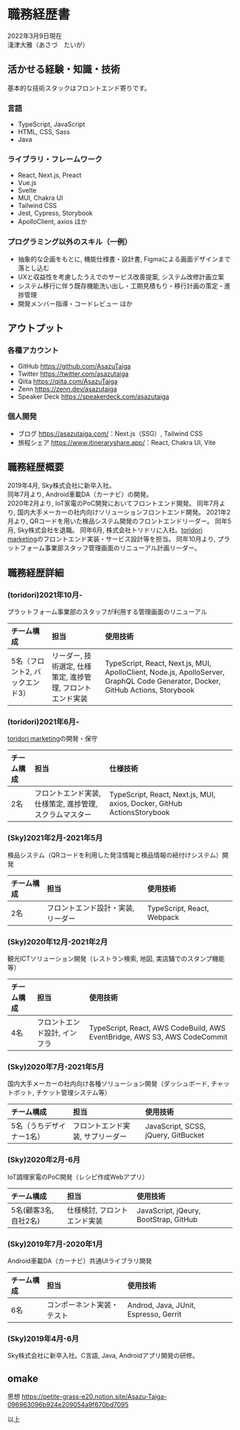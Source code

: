 # 職務経歴書

2022年3月9日現在  
淺津大雅（あさづ　たいが）

## 活かせる経験・知識・技術

基本的な技術スタックはフロントエンド寄りです。

### 言語

-   TypeScript, JavaScript
-   HTML, CSS, Sass
-   Java

### ライブラリ・フレームワーク

-   React, Next.js, Preact
-   Vue.js
-   Svelte
-   MUI, Chakra UI
-   Tailwind CSS
-   Jest, Cypress, Storybook
-   ApolloClient, axios ほか

### プログラミング以外のスキル（一例）

-   抽象的な企画をもとに, 機能仕様書・設計書, Figmaによる画面デザインまで落とし込む
-   UXと収益性を考慮したうえでのサービス改善提案, システム改修計画立案
-   システム移行に伴う既存機能洗い出し・工期見積もり・移行計画の策定・進捗管理
-   開発メンバー指導・コードレビュー ほか

## アウトプット

### 各種アカウント

-   GitHub <https://github.com/AsazuTaiga>
-   Twitter <https://twitter.com/asazutaiga>
-   Qiita <https://qiita.com/AsazuTaiga>
-   Zenn <https://zenn.dev/asazutaiga>
-   Speaker Deck <https://speakerdeck.com/asazutaiga>

### 個人開発

-   ブログ <https://asazutaiga.com/>：Next.js（SSG）, Tailwind CSS
-   旅程シェア <https://www.itineraryshare.app/>：React, Chakra UI, Vite

## 職務経歴概要

2019年4月, Sky株式会社に新卒入社。  
同年7月より, Android車載DA（カーナビ）の開発。  
2020年2月より, IoT家電のPoC開発においてフロントエンド開発。 
同年7月より, 国内大手メーカーの社内向けソリューションフロントエンド開発。 
2021年2月より, QRコードを用いた検品システム開発のフロントエンドリーダー。 
同年5月, Sky株式会社を退職。 
同年6月, 株式会社トリドリに入社。[toridori marketing](https://top-marketing.toridori.me)のフロントエンド実装・サービス設計等を担当。 
同年10月より, プラットフォーム事業部スタッフ管理画面のリニューアル計画リーダー。

## 職務経歴詳細

### (toridori)2021年10月-

プラットフォーム事業部のスタッフが利用する管理画面のリニューアル

| チーム構成              | 担当                                | 使用技術                                                                                                                            |
| :----------------- | :-------------------------------- | :------------------------------------------------------------------------------------------------------------------------------ |
| 5名（フロント2, バックエンド3） | リーダー, 技術選定, 仕様策定, 進捗管理, フロントエンド実装 | TypeScript, React, Next.js, MUI, ApolloClient, Node.js, ApolloServer, GraphQL Code Generator, Docker, GitHub Actions, Storybook |

### (toridori)2021年6月-

[toridori marketing](https://top-marketing.toridori.me)の開発・保守

| チーム構成 | 担当                              | 仕様技術                                                                     |
| :---- | :------------------------------ | :----------------------------------------------------------------------- |
| 2名    | フロントエンド実装, 仕様策定, 進捗管理, スクラムマスター | TypeScript, React, Next.js, MUI, axios,  Docker, GitHub ActionsStorybook |

### (Sky)2021年2月-2021年5月

検品システム（QRコードを利用した発注情報と検品情報の紐付けシステム）開発

| チーム構成 | 担当                 | 使用技術                       |
| :---- | :----------------- | :------------------------- |
| 2名    | フロントエンド設計・実装, リーダー | TypeScript, React, Webpack |

### (Sky)2020年12月-2021年2月

観光ICTソリューション開発（レストラン検索, 地図, 実店舗でのスタンプ機能等）

| チーム構成 | 担当              | 使用技術                                                                      |
| :---- | :-------------- | :------------------------------------------------------------------------ |
| 4名    | フロントエンド設計, インフラ | TypeScript, React, AWS CodeBuild, AWS EventBridge, AWS S3, AWS CodeCommit |

### (Sky)2020年7月-2021年5月

国内大手メーカーの社内向け各種ソリューション開発（ダッシュボード, チャットボット, チケット管理システム等）

| チーム構成         | 担当                | 使用技術                                |
| :------------ | :---------------- | :---------------------------------- |
| 5名（うちデザイナー1名） | フロントエンド実装, サブリーダー | JavaScript, SCSS, jQuery, GitBucket |

### (Sky)2020年2月-6月

IoT調理家電のPoC開発（レシピ作成Webアプリ）

| チーム構成          | 担当              | 使用技術                                  |
| :------------- | :-------------- | :------------------------------------ |
| 5名(顧客3名, 自社2名) | 仕様検討, フロントエンド実装 | JavaScript, jQeury, BootStrap, GitHub |

### (Sky)2019年7月-2020年1月

Android車載DA（カーナビ）共通UIライブラリ開発

| チーム構成 | 担当            | 使用技術                                  |
| :---- | :------------ | :------------------------------------ |
| 6名    | コンポーネント実装・テスト | Androd, Java, JUnit, Espresso, Gerrit |

### (Sky)2019年4月-6月

Sky株式会社に新卒入社。C言語, Java, Androidアプリ開発の研修。

## omake

思想 <https://petite-grass-e20.notion.site/Asazu-Taiga-096963096b924e209054a9f670bd7095>

以上
